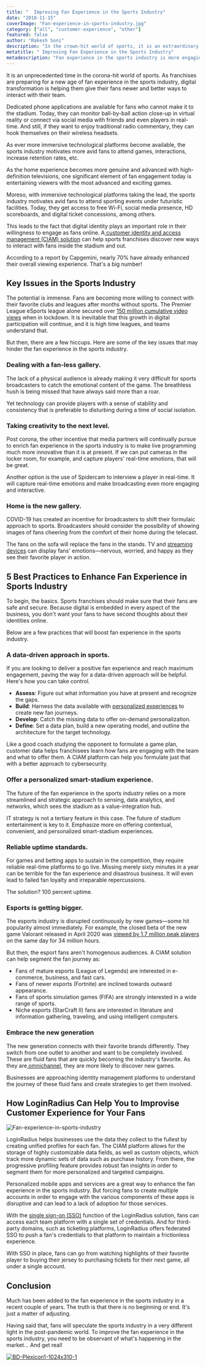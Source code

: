 ```yaml
---
title: "  Improving Fan Experience in the Sports Industry"
date: "2018-11-15"
coverImage: "Fan-experience-in-sports-industry.jpg"
category: ["all", "customer-experience", "other"]
featured: false 
author: "Rakesh Soni" 
description: "In the crown-hit world of sports, it is an extraordinary moment. Digital transformation is helping them give their fans new and easier ways to connect with their team as teams prepare for a new age of fan engagement in the sports industry."
metatitle: " Improving Fan Experience in the Sports Industry"
metadescription: "Fan experience in the sports industry is more engaging and personalized than ever. Discover how LoginRadius can help you improvise consumer experience for your fans."
---
```


It is an unprecedented time in the corona-hit world of sports. As franchises are preparing for a new age of fan experience in the sports industry, digital transformation is helping them give their fans newer and better ways to interact with their team. 

Dedicated phone applications are available for fans who cannot make it to the stadium. Today, they can monitor ball-by-ball action close-up in virtual reality or connect via social media with friends and even players in real-time. And still, if they want to enjoy traditional radio commentary, they can hook themselves on their wireless headsets. 

As ever more immersive technological platforms become available, the sports industry motivates more avid fans to attend games, interactions, increase retention rates, etc.

As the home experience becomes more genuine and advanced with high-definition televisions, one significant element of fan engagement today is entertaining viewers with the most advanced and exciting games. 

Moreso, with immersive technological platforms taking the lead, the sports industry motivates avid fans to attend sporting events under futuristic facilities. Today, they get access to free Wi-Fi, social media presence, HD scoreboards, and digital ticket concessions, among others.

This leads to the fact that digital identity plays an important role in their willingness to engage as fans online. A[ customer identity and access management (CIAM) solution](https://www.loginradius.com/blog/2019/06/customer-identity-and-access-management/#:~:text=CIAM%20simplifies%20every%20business%20task,%2C%20business%20intelligence%2C%20and%20services.) can help sports franchises discover new ways to interact with fans inside the stadium and out. 

According to a report by Capgemini, nearly 70% have already enhanced their overall viewing experience. That's a big number! 


## Key Issues in the Sports Industry

The potential is immense. Fans are becoming more willing to connect with their favorite clubs and leagues after months without sports. The Premier League eSports league alone secured over [150 million cumulative video views](https://www.esportstalk.com/news/premier-league-esports-invitational-secures-more-than-150-million-views/) when in lockdown. It is inevitable that this growth in digital participation will continue, and it is high time leagues, and teams understand that. 

But then, there are a few hiccups. Here are some of the key issues that may hinder the fan experience in the sports industry. 


### Dealing with a fan-less gallery.

The lack of a physical audience is already making it very difficult for sports broadcasters to catch the emotional content of the game. The breathless hush is being missed that have always said more than a roar. 

Yet technology can provide players with a sense of stability and consistency that is preferable to disturbing during a time of social isolation. 


### Taking creativity to the next level.

Post corona, the other incentive that media partners will continually pursue to enrich fan experience in the sports industry is to make live programming much more innovative than it is at present. If we can put cameras in the locker room, for example, and capture players' real-time emotions, that will be great. 

Another option is the use of Spidercam to interview a player in real-time. It will capture real-time emotions and make broadcasting even more engaging and interactive.


### Home is the new gallery.

COVID-19 has created an incentive for broadcasters to shift their formulaic approach to sports. Broadcasters should consider the possibility of showing images of fans cheering from the comfort of their home during the telecast.

The fans on the sofa will replace the fans in the stands. TV and [streaming devices](https://www.loginradius.com/blog/2020/05/streaming-applications-secure-customer-data/) can display fans' emotions—nervous, worried, and happy as they see their favorite player in action. 


## 5 Best Practices to Enhance Fan Experience in Sports Industry

To begin, the basics. Sports franchises should make sure that their fans are safe and secure. Because digital is embedded in every aspect of the business, you don't want your fans to have second thoughts about their identities online.

Below are a few practices that will boost fan experience in the sports industry.


### A data-driven approach in sports.

If you are looking to deliver a positive fan experience and reach maximum engagement, paving the way for a data-driven approach will be helpful. Here's how you can take control.



*   **Assess**: Figure out what information you have at present and recognize the gaps. 
*   **Build**: Harness the data available with [personalized experiences](https://www.loginradius.com/blog/2018/10/digital-transformation-safeguarding-customer-experience/) to create new fan journeys. 
*   **Develop**: Catch the missing data to offer on-demand personalization. 
*   **Define**: Set a data plan, build a new operating model, and outline the architecture for the target technology.

Like a good coach studying the opponent to formulate a game plan, customer data helps franchisees learn how fans are engaging with the team and what to offer them. A CIAM platform can help you formulate just that with a better approach to cybersecurity. 


### Offer a personalized smart-stadium experience.

The future of the fan experience in the sports industry relies on a more streamlined and strategic approach to sensing, data analytics, and networks, which sees the stadium as a value-integration hub. 

IT strategy is not a tertiary feature in this case. The future of stadium entertainment is key to it. Emphasize more on offering contextual, convenient, and personalized smart-stadium experiences. 


### Reliable uptime standards.

For games and betting apps to sustain in the competition, they require reliable real-time platforms to go live. Missing merely sixty minutes in a year can be terrible for the fan experience and disastrous business. It will even lead to failed fan loyalty and irreparable repercussions. 

The solution? 100 percent uptime.


### Esports is getting bigger.

The esports industry is disrupted continuously by new games—some hit popularity almost immediately. For example, the closed beta of the new game Valorant released in April 2020 was [viewed by 1.7 million peak players](https://www.theverge.com/2020/4/8/21212567/valorant-riot-games-twitch-record-viewers) on the same day for 34 million hours.

But then, the esport fans aren't homogenous audiences. A CIAM solution can help segment the fan journey as:



*   Fans of mature esports (League of Legends) are interested in e-commerce, business, and fast cars. 
*   Fans of newer esports (Fortnite) are inclined towards outward appearance. 
*   Fans of sports simulation games (FIFA) are strongly interested in a wide range of sports. 
*   Niche esports (StarCraft II) fans are interested in literature and information gathering, traveling, and using intelligent computers.


### Embrace the new generation

The new generation connects with their favorite brands differently. They switch from one outlet to another and want to be completely involved. These are fluid fans that are quickly becoming the industry's favorite. As they are[ omnichannel](https://www.loginradius.com/blog/2020/04/omnichannel-customer-experience/), they are more likely to discover new games. 

Businesses are approaching identity management platforms to understand the journey of these fluid fans and create strategies to get them involved.


## How LoginRadius Can Help You to Improvise Customer Experience for Your Fans 

![Fan-experience-in-sports-industry](Fan-experience-in-sports-industry.png)

LoginRadius helps businesses use the data they collect to the fullest by creating unified profiles for each fan. The CIAM platform allows for the storage of highly customizable data fields, as well as custom objects, which track more dynamic sets of data such as purchase history. From there, the progressive profiling feature provides robust fan insights in order to segment them for more personalized and targeted campaigns.

Personalized mobile apps and services are a great way to enhance the fan experience in the sports industry. But forcing fans to create multiple accounts in order to engage with the various components of these apps is disruptive and can lead to a lack of adoption for those services.

With the [single sign-on (SSO)](https://www.loginradius.com/blog/2019/05/what-is-single-sign-on/) function of the LoginRadius solution, fans can access each team platform with a single set of credentials. And for third-party domains, such as ticketing platforms, LoginRadius offers federated SSO to push a fan's credentials to that platform to maintain a frictionless experience.  

With SSO in place, fans can go from watching highlights of their favorite player to buying their jersey to purchasing tickets for their next game, all under a single account.


## Conclusion

Much has been added to the fan experience in the sports industry in a recent couple of years. The truth is that there is no beginning or end. It's just a matter of adjusting. 

Having said that, fans will speculate the sports industry in a very different light in the post-pandemic world. To improve the fan experience in the sports industry, you need to be observant of what's happening in the market... And get real! 

[![BD-Plexicon1-1024x310-1](BD-Plexicon1-1024x310-1.png)](https://www.loginradius.com/book-a-demo/)
